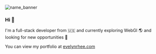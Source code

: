 ![name_banner](https://user-images.githubusercontent.com/53372490/166216436-c8b516fe-cae1-4431-9add-b49407999736.png)

### Hi 👋 

I'm a full-stack developer from 🇺🇸 and currently exploring WebGl 🌎 and looking for new opportunities 💎

You can view my portfolio at [evelynrhee.com](https://www.evelynrhee.com)

<!--
**CodyPenny/CodyPenny** is a ✨ _special_ ✨ repository because its `README.md` (this file) appears on your GitHub profile.

Here are some ideas to get you started:

- 🔭 I’m currently working on ...
- 🌱 I’m currently learning ...
- 👯 I’m looking to collaborate on ...
- 🤔 I’m looking for help with ...
- 💬 Ask me about ...
- 📫 How to reach me: ...
- 😄 Pronouns: ...
- ⚡ Fun fact: ...
-->
